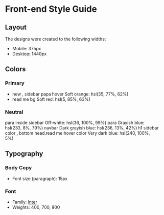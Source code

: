 # Front-end Style Guide

## Layout

The designs were created to the following widths:

- Mobile: 375px
- Desktop: 1440px

## Colors

### Primary
 
-  new , sidebar papa hover                           Soft orange: hsl(35, 77%, 62%)
- read me bg                                           Soft red: hsl(5, 85%, 63%)

### Neutral

 para inside sidebar                                 Off-white: hsl(36, 100%, 99%)
para                                                 Grayish blue: hsl(233, 8%, 79%)
navbar                                               Dark grayish blue: hsl(236, 13%, 42%)
h1 sidebar color , bottom head.read me hover         color Very dark blue:   hsl(240, 100%, 5%)

## Typography

### Body Copy

- Font size (paragraph): 15px

### Font

- Family: [Inter](https://fonts.google.com/specimen/Inter)
- Weights: 400, 700, 800
